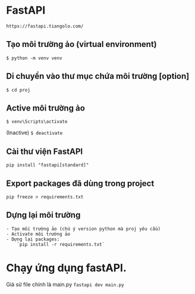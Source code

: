 # FastAPI

`https://fastapi.tiangolo.com/`

## Tạo môi trường ảo (virtual environment)

`$ python -m venv venv`

## Di chuyển vào thư mục chứa môi trường [option]

`$ cd proj`

## Active môi trường ảo

`$ venv\Scripts\activate`

(Inactive) `$ deactivate`

## Cài thư viện FastAPI

`pip install "fastapi[standard]"`

## Export packages đã dùng trong project

`pip freeze > requirements.txt`

## Dựng lại môi trường

    - Tạo môi trường ảo (chú ý version python mà proj yêu cầu)
    - Activate môi trường ảo
    - Dựng lại packages:
        `pip install -r requirements.txt`

# Chạy ứng dụng fastAPI.

Giả sử file chính là main.py
`fastapi dev main.py`
